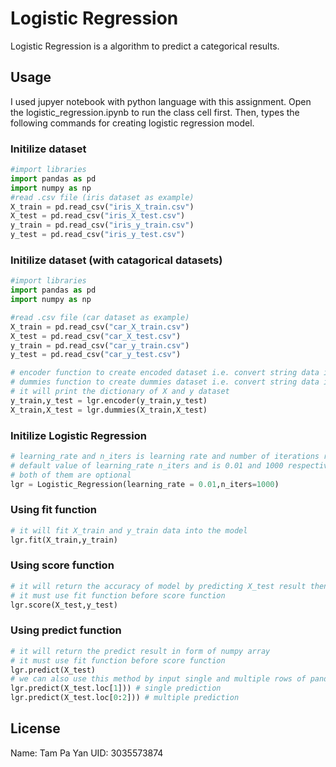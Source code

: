 # Logistic Regression
Logistic Regression is a algorithm to predict a categorical results.


## Usage
I used jupyer notebook with python language with this assignment.
Open the logistic_regression.ipynb to run the class cell first.
Then, types the following commands for creating logistic regression model.

### Initilize dataset
```python
#import libraries
import pandas as pd
import numpy as np
#read .csv file (iris dataset as example)
X_train = pd.read_csv("iris_X_train.csv")
X_test = pd.read_csv("iris_X_test.csv")
y_train = pd.read_csv("iris_y_train.csv")
y_test = pd.read_csv("iris_y_test.csv")
```

### Initilize dataset (with catagorical datasets)
```python
#import libraries
import pandas as pd
import numpy as np

#read .csv file (car dataset as example)
X_train = pd.read_csv("car_X_train.csv")
X_test = pd.read_csv("car_X_test.csv")
y_train = pd.read_csv("car_y_train.csv")
y_test = pd.read_csv("car_y_test.csv")

# encoder function to create encoded dataset i.e. convert string data into categorical numeric values
# dummies function to create dummies dataset i.e. convert string data into categorical numeric arrays
# it will print the dictionary of X and y dataset
y_train,y_test = lgr.encoder(y_train,y_test)
X_train,X_test = lgr.dummies(X_train,X_test)
```

### Initilize Logistic Regression
```python
# learning_rate and n_iters is learning rate and number of iterations respectively
# default value of learning_rate n_iters and is 0.01 and 1000 respectively
# both of them are optional
lgr = Logistic_Regression(learning_rate = 0.01,n_iters=1000) 
```
### Using fit function
```python
# it will fit X_train and y_train data into the model
lgr.fit(X_train,y_train)
```
### Using score function
```python
# it will return the accuracy of model by predicting X_test result then compare to y_test
# it must use fit function before score function
lgr.score(X_test,y_test)
```
### Using predict function
```python
# it will return the predict result in form of numpy array
# it must use fit function before score function
lgr.predict(X_test)
# we can also use this method by input single and multiple rows of pandas dataframe
lgr.predict(X_test.loc[1])) # single prediction
lgr.predict(X_test.loc[0:2])) # multiple prediction
```

## License
Name: Tam Pa Yan 
UID: 3035573874

